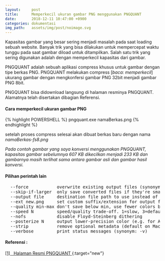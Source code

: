 ```yaml
---
layout:     post
title:      Memperkecil ukuran gambar PNG menggunakan PNGQUANT
date:       2018-12-11 10:47:00 +0900
categories: dokumentasi
img_path:   assets/img/post/noimage.svg
---
```


Kapasitas gambar yang besar sering menjadi masalah pada saat loading sebuah website. Banyak trik yang bisa dilakukan untuk mempercepat waktu tunggu pada saat gambar diload untuk ditampilkan. Salah satu trik yang sering digunakan adalah dengan memperkecil kapasitas dari gambar. 

PNGQUANT adalah sebuah aplikasi compress khusus untuk gambar dengan tipe berkas PNG. PNGQUANT melakukan compress [_baca: memperkecil_] ukurang gambar dengan mengkonfersi gambar PNG 32bit menjadi gambar PNG 8bit. 

PNGQUANT bisa didownload langsung di halaman resminya PNGQUANT. Alamatnya telah disertakan dibagian Referensi. 

#### Cara memperkecil ukuran gambar PNG 

{% highlight POWERSHELL %}
pngquant.exe namaBerkas.png 
{% endhighlight %}

setelah proses compress selesai akan dibuat berkas baru dengan nama _namaBerkas-fs8.png_

_Pada contoh gambar yang saya konversi menggunakan PNGQUANT, kapasitas gambar sebelumnya 607 KB dikecilkan menjadi 233 KB dan gambarnya masih terlihat sama antara gambar asli dan gambar hasil konversi._

#### Pilihan perintah lain 
<pre>
  --force           overwrite existing output files (synonym: -f)
  --skip-if-larger  only save converted files if they're smaller than original
  --output file     destination file path to use instead of --ext (synonym: -o)
  --ext new.png     set custom suffix/extension for output filenames
  --quality min-max don't save below min, use fewer colors below max (0-100)
  --speed N         speed/quality trade-off. 1=slow, 3=default, 11=fast & rough
  --nofs            disable Floyd-Steinberg dithering
  --posterize N     output lower-precision color (e.g. for ARGB4444 output)
  --strip           remove optional metadata (default on Mac)
  --verbose         print status messages (synonym: -v)
</pre>


#### Referensi : 
[[1] &nbsp; Halaman Resmi PNGQUANT ](https://pngquant.org/){:target="new"}<br>